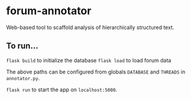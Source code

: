 # forum-annotator
Web-based tool to scaffold analysis of hierarchically structured text.

## To run...

`flask build` to initialize the database
`flask load` to load forum data

The above paths can be configured from globals `DATABASE` and `THREADS` in `annotator.py`.

`flask run` to start the app on `localhost:5000`.